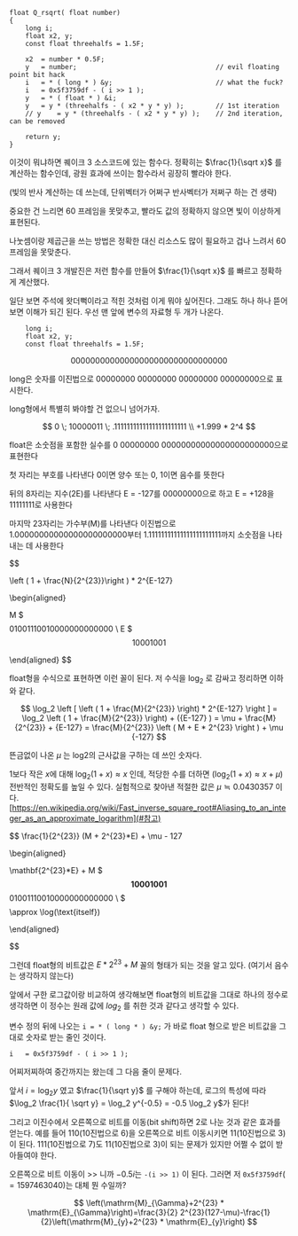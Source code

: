 











```
float Q_rsqrt( float number)
{
	long i;
	float x2, y;
	const float threehalfs = 1.5F;
	
	x2	= number * 0.5F;
	y	= number;									// evil floating point bit hack
	i 	= * ( long * ) &y;							// what the fuck?
	i	= 0x5f3759df - ( i >> 1 );
	y	= * ( float * ) &i;
	y	= y * (threehalfs - ( x2 * y * y) );		// 1st iteration
	// y	= y * (threehalfs - ( x2 * y * y) ); 	// 2nd iteration, can be removed
	
	return y;
}
```

이것이 뭐냐하면 퀘이크 3 소스코드에 있는 함수다. 정확히는 $\frac{1}{\sqrt x}$ 를 계산하는 함수인데, 광원 효과에 쓰이는 함수라서 굉장히 빨라야 한다.

(빛의 반사 계산하는 데 쓰는데, 단위벡터가 어쩌구 반사벡터가 저쩌구 하는 건 생략)

중요한 건 느리면 60 프레임을 못맞추고, 빨라도 값의 정확하지 않으면 빛이 이상하게 표현된다.

나눗셈이랑 제곱근을 쓰는 방법은 정확한 대신 리소스도 많이 필요하고 겁나 느려서 60프레임을 못맞춘다.

그래서 퀘이크 3 개발진은 저런 함수를 만들어 $\frac{1}{\sqrt x}$ 를 빠르고 정확하게 계산했다.

일단 보면 주석에 왓더뻑이라고 적힌 것처럼 이게 뭐야 싶어진다. 그래도 하나 하나 뜯어보면 이해가 되긴 된다. 우선 맨 앞에 변수의 자료형 두 개가 나온다.




```
	long i;
	float x2, y;
	const float threehalfs = 1.5F;
```

$$
00000000 00000000 00000000 00000000
$$


long은 숫자를 이진법으로 00000000 00000000 00000000 00000000으로 표시한다.

long형에서 특별히 봐야할 건 없으니 넘어가자.


$$
0 \; 10000011 \; .11111111111111111111111
\\
+1.999 * 2^4
$$


float은 소숫점을 포함한 실수를 0 00000000 00000000000000000000000으로 표현한다

첫 자리는 부호를 나타낸다
0이면 양수 또는 0, 1이면 음수를 뜻한다

뒤의 8자리는 지수(2E)를 나타낸다
E = -127를 00000000으로 하고 E = +128을 11111111로 사용한다

마지막 23자리는 가수부(M)를 나타낸다
이진법으로 1.00000000000000000000000부터 1.11111111111111111111111까지 소숫점을 나타내는 데 사용한다




$$

\left ( 1 + \frac{N}{2^{23}}\right ) * 2^{E-127}

\begin{aligned}

M $ $$ $$01001110010000000000000
\\
E $ $$10001001 $$


\end{aligned}
$$

float형을 수식으로 표현하면 이런 꼴이 된다. 저 수식을 $\log_2$ 로 감싸고 정리하면 이하와 같다.

$$
\log_2 \left [ \left ( 1 + \frac{M}{2^{23}} \right) * 2^{E-127} \right ] 
= \log_2 \left ( 1 + \frac{M}{2^{23}} \right) + ({E-127} )
= \mu + \frac{M}{2^{23}}  + {E-127} 
= \frac{M}{2^{23}} \left ( M + E * 2^{23} \right )  + \mu    {-127} 
$$

뜬금없이 나온 $\mu$ 는 log2의 근사값을 구하는 데 쓰인 숫자다. 

1보다 작은 $x$에 대해 $\log_2(1+x) \approx x$ 인데, 적당한 수를 더하면 ($\log_2(1+x) \approx x + \mu$) 전반적인 정확도를 높일 수 있다. 실험적으로 찾아낸 적절한 값은 $\mu \fallingdotseq 0.0430357$ 이다. [https://en.wikipedia.org/wiki/Fast_inverse_square_root#Aliasing_to_an_integer_as_an_approximate_logarithm](#참고)

$$
\frac{1}{2^{23}} (M + 2^{23}*E) + \mu - 127

\begin{aligned}

\mathbf{2^{23}*E} + M $ $$\mathbf{10001001} $$01001110010000000000000
\\
 $ $$ $$ \approx \log(\text{itself})


\end{aligned}

$$

그런데 float형의 비트값은 $E*2^{23}+M$ 꼴의 형태가 되는 것을 알고 있다. (여기서 음수는 생각하지 않는다)

앞에서 구한 로그값이랑 비교하여 생각해보면 float형의 비트값을 그대로 하나의 정수로 생각하면 이 정수는 원래 값에 $log_2$ 를 취한 것과 같다고 생각할 수 있다. 

변수 정의 뒤에 나오는 `i = * ( long * ) &y;` 가 바로 float 형으로 받은 비트값을 그대로 숫자로 받는 줄인 것이다.




```
i	= 0x5f3759df - ( i >> 1 );
```



어찌저찌하여 중간까지는 왔는데 그 다음 줄이 문제다.



앞서 $i = \log_2 y$ 였고 $\frac{1}{\sqrt y}$ 를 구해야 하는데, 로그의 특성에 따라 $\log_2 \frac{1}{ \sqrt y} = \log_2 y^{-0.5} = -0.5 \log_2 y$가 된다!

 

 

그리고 이진수에서 오른쪽으로 비트를 이동(bit shift)하면 2로 나눈 것과 같은 효과를 얻는다. 
예를 들어 110(10진법으로 6)을 오른쪽으로 비트 이동시키면 11(10진법으로 3)이 된다.
111(10진법으로 7)도 11(10진법으로 3)이 되는 문제가 있지만 어쩔 수 없이 받아들여야 한다.

오른쪽으로 비트 이동이 >> 니까 $-0.5i$는 `-(i >> 1)` 이 된다.
그러면 저 `0x5f3759df`($=1597463040$)는 대체 뭔 수일까?

$$
\left(\mathrm{M}_{\Gamma}+2^{23} * \mathrm{E}_{\Gamma}\right)=\frac{3}{2} 2^{23}(127-\mu)-\frac{1}{2}\left(\mathrm{M}_{y}+2^{23} * \mathrm{E}_{y}\right)
$$
































